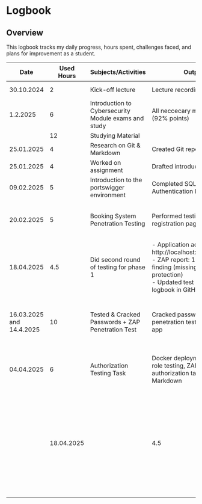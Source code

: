 # Logbook

## Overview
This logbook tracks my daily progress, hours spent, challenges faced, and plans for improvement as a student.

| Date       | Used Hours | Subjects/Activities     | Output               | Challenges Faced               | Next Steps                |
|------------|------------|-------------------------|----------------------|--------------------------------|---------------------------|
| 30.10.2024 | 2          | Kick-off lecture        | Lecture recording    | Understanding project goals    | Review project slides     |
|   1.2.2025 | 6          | Introduction to Cybersecurity Module exams and study | All neccecary modules done (92% points) | 
|  | 12        | Studying Material | 
| 25.01.2025 | 4         | Research on Git & Markdown | Created Git repo    | no challences       | Practice with examples    
| 25.01.2025 | 4          | Worked on assignment    | Drafted introduction | no challences   | Seek feedback from peers  |
| 09.02.2025 | 5          | Introduction to the portswigger environment       | Completed SQL Injection & Authentication labs | Difficulty with payload crafting | Review results and try additional attack types |
| 20.02.2025 | 5          | Booking System Penetration Testing           | Performed testing on registration page     | Application flaws, weak password handling, XSS vulnerabilities | Send assignment                       |
| 18.04.2025 | 4.5        | Did second round of testing for phase 1 | - Application accessible at http://localhost:8000/register<br>- ZAP report: 1 Medium-risk finding (missing CSRF protection)<br>- Updated test report and logbook in GitHub repository | no challences | submit work|
| 16.03.2025 and 14.4.2025 | 10 | Tested & Cracked Passwords + ZAP Penetration Test| Cracked passwords and did penetration test for updated app | - Needed to increase ram in vb for Hashcat difficulty cracking some passwords|Send Task with cracked passwords and links|
| 04.04.2025 | 6          | Authorization Testing Task      | Docker deployment, manual role testing, ZAP scan, authorization table in Markdown | ZAP alerts interpretation, verifying role access boundaries         |  submit
| | 18.04.2025      |             | 4.5        | GDPR Compliance Review    | Deployed Phase 4 application; created `privacypolicy.md`, `termsofservice.md`, and `cookiepolicy.md`; completed GDPR checklist; updated Access Control Matrix; documented findings in logbook | No challenges        | Verify CSRF protection implementation      | 







